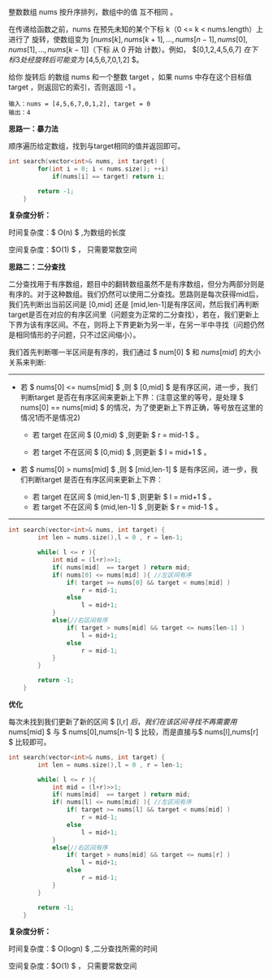 整数数组 nums 按升序排列，数组中的值 互不相同 。

在传递给函数之前，nums 在预先未知的某个下标 k（0 <= k < nums.length）上进行了 旋转，使数组变为 $[nums[k], nums[k+1], ..., nums[n-1], nums[0], nums[1], ..., nums[k-1]]$（下标 从 0 开始 计数）。例如， $[0,1,2,4,5,6,7] $在下标 3 处经旋转后可能变为$ [4,5,6,7,0,1,2] $。

给你 旋转后 的数组 nums 和一个整数 target ，如果 nums 中存在这个目标值 target ，则返回它的索引，否则返回 -1 。



```
输入：nums = [4,5,6,7,0,1,2], target = 0
输出：4
```



<b>思路一：暴力法</b>

顺序遍历给定数组，找到与target相同的值并返回即可。

```c++
int search(vector<int>& nums, int target) {
        for(int i = 0; i < nums.size(); ++i)
            if(nums[i] == target) return i;

        return -1;
    }
```

<b>复杂度分析：</b>

时间复杂度：$ O(n) $ ,为数组的长度

空间复杂度：$O(1) $ ， 只需要常数空间



<b>思路二：二分查找</b>

二分查找用于有序数组，题目中的翻转数组虽然不是有序数组，但分为两部分则是有序的。对于这种数组。我们仍然可以使用二分查找。思路则是每次获得mid后，我们先判断出当前区间是 [0,mid] 还是 [mid,len-1]是有序区间，然后我们再判断target是否在对应的有序区间里（问题变为正常的二分查找），若在，我们更新上下界为该有序区间。不在，则将上下界更新为另一半，在另一半中寻找（问题仍然是相同情形的子问题，只不过区间缩小）。

我们首先判断哪一半区间是有序的，我们通过 $ num[0] $ 和 $nums[mid]$  的大小关系来判断:

---

+ 若 $ nums[0] <= nums[mid] $ ,则 $ [0,mid] $ 是有序区间，进一步，我们判断target 是否在有序区间来更新上下界：(注意这里的等号，是处理 $ nums[0] == nums[mid] $ 的情况，为了使更新上下界正确，等号放在这里的情况1而不是情况2)

  + 若 target 在区间 $ [0,mid) $ ,则更新 $ r = mid-1 $ 。 

  + 若 target 不在区间 $ [0,mid) $ ,则更新 $ l = mid+1 $ 。

+ 若 $ nums[0] > nums[mid] $ ,则 $ [mid,len-1] $ 是有序区间，进一步，我们判断target 是否在有序区间来更新上下界：
  + 若 target 在区间 $ (mid,len-1] $ ,则更新 $ l = mid+1 $ 。
  + 若 target 不在区间 $ (mid,len-1] $ ,则更新 $ r = mid-1 $ 。

---

```c++
int search(vector<int>& nums, int target) {
        int len = nums.size(),l = 0 , r = len-1;

        while( l <= r ){
            int mid = (l+r)>>1;
            if( nums[mid]  == target ) return mid;
            if( nums[0] <= nums[mid] ){ //左区间有序
                if( target >= nums[0] && target < nums[mid] )
                    r = mid-1;
                else
                    l = mid+1;
            }
            else{//右区间有序
                if( target > nums[mid] && target <= nums[len-1] )
                    l = mid+1;
                else
                    r = mid-1;
            }
        }

        return -1;
    }
```

<b>优化</b>

每次未找到我们更新了新的区间 $ [l,r] $后，我们在该区间寻找不再需要用$ nums[mid] $ 与 $ nums[0],nums[n-1] $ 比较，而是直接与$ nums[l],nums[r] $ 比较即可。

```c++
int search(vector<int>& nums, int target) {
        int len = nums.size(),l = 0 , r = len-1;

        while( l <= r ){
            int mid = (l+r)>>1;
            if( nums[mid]  == target ) return mid;
            if( nums[l] <= nums[mid] ){ //左区间有序
                if( target >= nums[l] && target < nums[mid] )
                    r = mid-1;
                else
                    l = mid+1;
            }
            else{//右区间有序
                if( target > nums[mid] && target <= nums[r] )
                    l = mid+1;
                else
                    r = mid-1;
            }
        }

        return -1;
    }
```

<b>复杂度分析：</b>

时间复杂度：$ O(logn) $ ,二分查找所需的时间

空间复杂度：$O(1) $ ， 只需要常数空间

